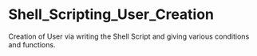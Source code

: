 # Shell_Scripting_User_Creation
Creation of User via writing the Shell Script and giving various conditions and functions.
